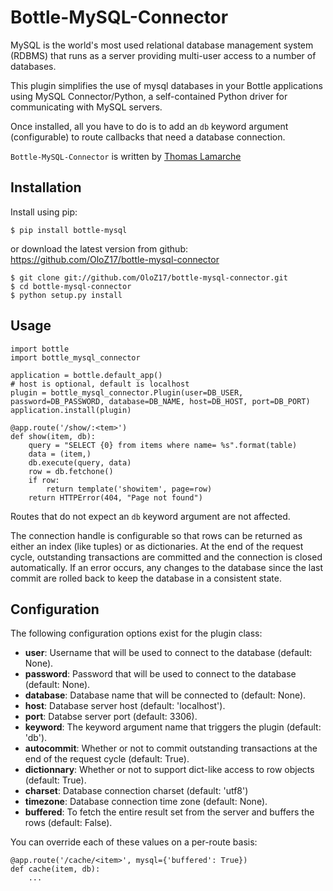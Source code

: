 Bottle-MySQL-Connector
======================

MySQL is the world's most used relational database management system (RDBMS) that runs
as a server providing multi-user access to a number of databases.

This plugin simplifies the use of mysql databases in your Bottle applications using MySQL Connector/Python, a self-contained Python driver for communicating with MySQL servers.

Once installed, all you have to do is to add an ``db`` keyword argument 
(configurable) to route callbacks that need a database connection.


`Bottle-MySQL-Connector` is written by [Thomas Lamarche](https://github.com/OloZ17)


Installation
------------

Install using pip:

    $ pip install bottle-mysql

or download the latest version from github: https://github.com/OloZ17/bottle-mysql-connector

    $ git clone git://github.com/OloZ17/bottle-mysql-connector.git
    $ cd bottle-mysql-connector
    $ python setup.py install

Usage
-----

    import bottle
	import bottle_mysql_connector

	application = bottle.default_app()
	# host is optional, default is localhost
	plugin = bottle_mysql_connector.Plugin(user=DB_USER, password=DB_PASSWORD, database=DB_NAME, host=DB_HOST, port=DB_PORT)
	application.install(plugin)

	@app.route('/show/:<tem>')
	def show(item, db):
    	query = "SELECT {0} from items where name= %s".format(table)
    	data = (item,)
    	db.execute(query, data)
    	row = db.fetchone()
    	if row:
        	return template('showitem', page=row)
    	return HTTPError(404, "Page not found")

Routes that do not expect an ``db`` keyword argument are not affected.

The connection handle is configurable so that rows can be returned as either an
index (like tuples) or as dictionaries. At the end of the request cycle, outstanding
transactions are committed and the connection is closed automatically.
If an error occurs, any changes to the database since the last commit are rolled back to keep
the database in a consistent state.

Configuration
-------------

The following configuration options exist for the plugin class:

* **user**: Username that will be used to connect to the database (default: None).
* **password**: Password that will be used to connect to the database (default: None).
* **database**: Database name that will be connected to (default: None).
* **host**: Database server host (default: 'localhost').
* **port**: Databse server port (default: 3306).
* **keyword**: The keyword argument name that triggers the plugin (default: 'db').
* **autocommit**: Whether or not to commit outstanding transactions at the end of the request cycle (default: True).
* **dictionnary**: Whether or not to support dict-like access to row objects (default: True).
* **charset**: Database connection charset (default: 'utf8')
* **timezone**: Database connection time zone (default: None).
* **buffered**: To fetch the entire result set from the server and buffers the rows (default: False).

You can override each of these values on a per-route basis: 

    @app.route('/cache/<item>', mysql={'buffered': True})
    def cache(item, db):
        ...

